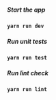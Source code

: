 ##### Start the app
#### `yarn run dev`

##### Run unit tests
#### `yarn run test`

##### Run lint check
#### `yarn run lint`
